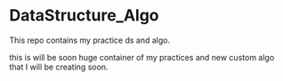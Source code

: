 # DataStructure_Algo
This repo contains my practice ds and algo.

this is will be soon huge container of my practices and new custom algo that I will be creating soon.
